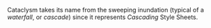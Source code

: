 Cataclysm takes its name from the sweeping inundation (typical of a _waterfall_, or _cascade_) since it represents _Cascading_ Style Sheets.
